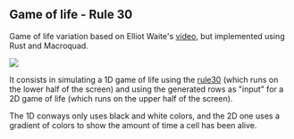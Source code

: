 ## Game of life - Rule 30

Game of life variation based on Elliot Waite's [video](https://www.youtube.com/watch?v=IK7nBOLYzdE), but implemented using Rust and Macroquad.

![](game_of_life.gif)

It consists in simulating a 1D game of life using the [rule30](https://mathworld.wolfram.com/Rule30.html) (which runs on the lower half of the screen) and using the generated rows as "input" for a 2D game of life (which runs on the upper half of the screen).

The 1D conways only uses black and white colors, and the 2D one uses a gradient of colors to show the amount of time a cell has been alive.

